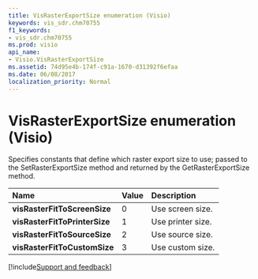```yaml
---
title: VisRasterExportSize enumeration (Visio)
keywords: vis_sdr.chm70755
f1_keywords:
- vis_sdr.chm70755
ms.prod: visio
api_name:
- Visio.VisRasterExportSize
ms.assetid: 74d95e4b-174f-c91a-1670-d31392f6efaa
ms.date: 06/08/2017
localization_priority: Normal
---
```



# VisRasterExportSize enumeration (Visio)



Specifies constants that define which raster export size to use; passed to the SetRasterExportSize method and returned by the GetRasterExportSize method.


|Name|Value|Description|
|:-----|:-----|:-----|
| **visRasterFitToScreenSize**|0|Use screen size.|
| **visRasterFitToPrinterSize**|1|Use printer size.|
| **visRasterFitToSourceSize**|2|Use source size.|
| **visRasterFitToCustomSize**|3|Use custom size.|

[!include[Support and feedback](~/includes/feedback-boilerplate.md)]